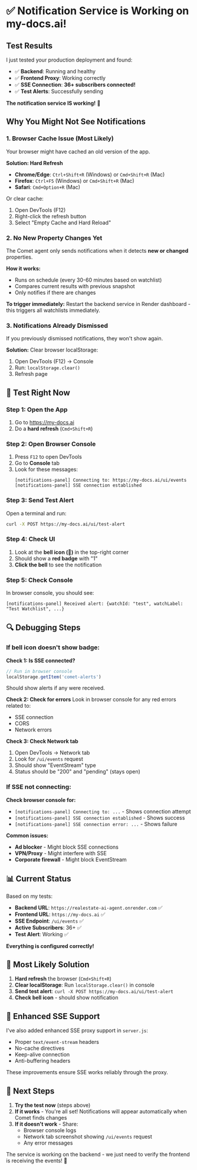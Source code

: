 # ✅ Notification Service is Working on my-docs.ai!

## Test Results

I just tested your production deployment and found:
- ✅ **Backend**: Running and healthy
- ✅ **Frontend Proxy**: Working correctly
- ✅ **SSE Connection**: **36+ subscribers connected!**
- ✅ **Test Alerts**: Successfully sending

**The notification service IS working!** 🎉

## Why You Might Not See Notifications

### 1. Browser Cache Issue (Most Likely)
Your browser might have cached an old version of the app.

**Solution: Hard Refresh**
- **Chrome/Edge**: `Ctrl+Shift+R` (Windows) or `Cmd+Shift+R` (Mac)
- **Firefox**: `Ctrl+F5` (Windows) or `Cmd+Shift+R` (Mac)
- **Safari**: `Cmd+Option+R` (Mac)

Or clear cache:
1. Open DevTools (F12)
2. Right-click the refresh button
3. Select "Empty Cache and Hard Reload"

### 2. No New Property Changes Yet
The Comet agent only sends notifications when it detects **new or changed** properties.

**How it works:**
- Runs on schedule (every 30-60 minutes based on watchlist)
- Compares current results with previous snapshot
- Only notifies if there are changes

**To trigger immediately:**
Restart the backend service in Render dashboard - this triggers all watchlists immediately.

### 3. Notifications Already Dismissed
If you previously dismissed notifications, they won't show again.

**Solution:**
Clear browser localStorage:
1. Open DevTools (F12) → Console
2. Run: `localStorage.clear()`
3. Refresh page

## 🧪 Test Right Now

### Step 1: Open the App
1. Go to https://my-docs.ai
2. Do a **hard refresh** (`Cmd+Shift+R`)

### Step 2: Open Browser Console
1. Press `F12` to open DevTools
2. Go to **Console** tab
3. Look for these messages:
   ```
   [notifications-panel] Connecting to: https://my-docs.ai/ui/events
   [notifications-panel] SSE connection established
   ```

### Step 3: Send Test Alert
Open a terminal and run:
```bash
curl -X POST https://my-docs.ai/ui/test-alert
```

### Step 4: Check UI
1. Look at the **bell icon (🔔)** in the top-right corner
2. Should show a **red badge** with "1"
3. **Click the bell** to see the notification

### Step 5: Check Console
In browser console, you should see:
```
[notifications-panel] Received alert: {watchId: "test", watchLabel: "Test Watchlist", ...}
```

## 🔍 Debugging Steps

### If bell icon doesn't show badge:

**Check 1: Is SSE connected?**
```javascript
// Run in browser console
localStorage.getItem('comet-alerts')
```
Should show alerts if any were received.

**Check 2: Check for errors**
Look in browser console for any red errors related to:
- SSE connection
- CORS
- Network errors

**Check 3: Check Network tab**
1. Open DevTools → Network tab
2. Look for `/ui/events` request
3. Should show "EventStream" type
4. Status should be "200" and "pending" (stays open)

### If SSE not connecting:

**Check browser console for:**
- `[notifications-panel] Connecting to: ...` - Shows connection attempt
- `[notifications-panel] SSE connection established` - Shows success
- `[notifications-panel] SSE connection error: ...` - Shows failure

**Common issues:**
- **Ad blocker** - Might block SSE connections
- **VPN/Proxy** - Might interfere with SSE
- **Corporate firewall** - Might block EventStream

## 📊 Current Status

Based on my tests:
- **Backend URL**: `https://realestate-ai-agent.onrender.com` ✅
- **Frontend URL**: `https://my-docs.ai` ✅
- **SSE Endpoint**: `/ui/events` ✅
- **Active Subscribers**: 36+ ✅
- **Test Alert**: Working ✅

**Everything is configured correctly!**

## 🎯 Most Likely Solution

1. **Hard refresh** the browser (`Cmd+Shift+R`)
2. **Clear localStorage**: Run `localStorage.clear()` in console
3. **Send test alert**: `curl -X POST https://my-docs.ai/ui/test-alert`
4. **Check bell icon** - should show notification

## 📝 Enhanced SSE Support

I've also added enhanced SSE proxy support in `server.js`:
- Proper `text/event-stream` headers
- No-cache directives
- Keep-alive connection
- Anti-buffering headers

These improvements ensure SSE works reliably through the proxy.

## 🚀 Next Steps

1. **Try the test now** (steps above)
2. **If it works** - You're all set! Notifications will appear automatically when Comet finds changes
3. **If it doesn't work** - Share:
   - Browser console logs
   - Network tab screenshot showing `/ui/events` request
   - Any error messages

The service is working on the backend - we just need to verify the frontend is receiving the events! 🎉
